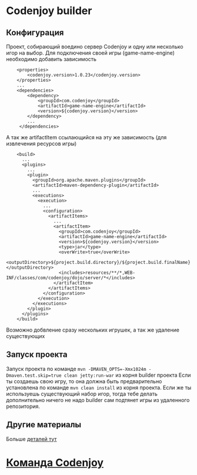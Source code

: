 Codenjoy builder
==============

Конфигурация
--------------
Проект, собирающий воедино сервер Codenjoy и одну или несколько игор на выбор.
Для подключения своей игры (game-name-engine) необходимо добавить зависимость
```
    <properties>
        <codenjoy.version>1.0.23</codenjoy.version>
    </properties>
    ...
    <dependencies>
        <dependency>
            <groupId>com.codenjoy</groupId>
            <artifactId>game-name-engine</artifactId>
            <version>${codenjoy.version}</version>
        </dependency>
        ...
     </dependencies>  
``` 
А так же artifactItem ссылающийся на эту же зависимость (для извлечения ресурсов игры)
```
    <build>
      ...
      <plugins>
        ...
        <plugin>
          <groupId>org.apache.maven.plugins</groupId>
          <artifactId>maven-dependency-plugin</artifactId>
          ...
          <executions>
            <execution>
              ...
              <configuration>
                <artifactItems>
                  ...
                  <artifactItem>
                    <groupId>com.codenjoy</groupId>
                    <artifactId>game-name-engine</artifactId>
                    <version>${codenjoy.version}</version>
                    <type>jar</type>
                    <overWrite>true</overWrite>
                    <outputDirectory>${project.build.directory}/${project.build.finalName}</outputDirectory>
                    <includes>resources/**/*,WEB-INF/classes/com/codenjoy/dojo/server/*</includes>
                  </artifactItem>
                </artifactItems>
              </configuration>
            </execution>
          </executions>
        </plugin>
      </plugins>
    </build>
```
Возможно добвление сразу нескольких игрушек, а так же удаление существующих

Запуск проекта
--------------
Запуск проекта по команде `mvn -DMAVEN_OPTS=-Xmx1024m -Dmaven.test.skip=true clean jetty:run-war` из корня builder проекта
Если ты создаешь свою игру, то она должна быть предварительно установлена по команде `mvn clean install` из корня проекта. Если же ты используешь существующий набор игор, тогда тебе делать дополнительно ничего не надо builder сам подтянет игры из удаленного репозитория.

Другие материалы
--------------
Больше [деталей тут](https://github.com/codenjoyme/codenjoy)

[Команда Codenjoy](http://codenjoy.com/portal/?page_id=51)
===========